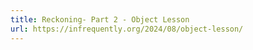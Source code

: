 ```yaml
---
title: Reckoning- Part 2 - Object Lesson
url: https://infrequently.org/2024/08/object-lesson/
---
```

